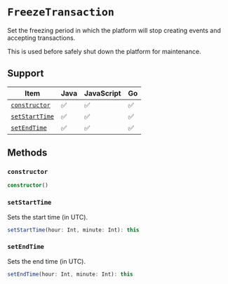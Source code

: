 # `FreezeTransaction`

Set the freezing period in which the platform will stop creating events and accepting transactions.

This is used before safely shut down the platform for maintenance.

## Support

| Item | Java | JavaScript | Go
| - | - | - | - |
| [`constructor`](#constructor) | ✅ | ✅ | ✅
| [`setStartTime`](#setStartTime) | ✅ | ✅ | ✅
| [`setEndTime`](#setEndTime) | ✅ | ✅ | ✅

## Methods

### `constructor`

```typescript
constructor()
```

### `setStartTime`

Sets the start time (in UTC).

```typescript
setStartTime(hour: Int, minute: Int): this
```

### `setEndTime`

Sets the end time (in UTC).

```typescript
setEndTime(hour: Int, minute: Int): this
```
